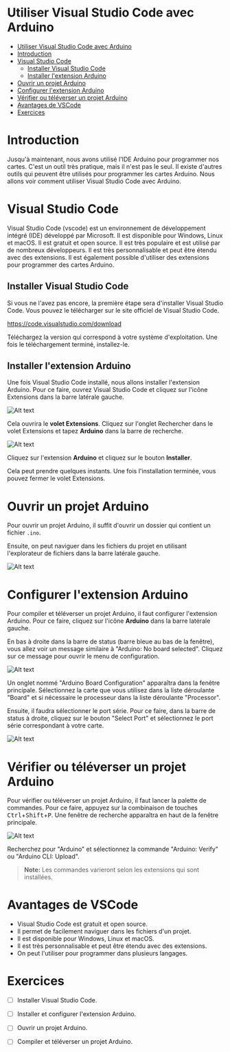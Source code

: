 # Utiliser Visual Studio Code avec Arduino

- [Utiliser Visual Studio Code avec Arduino](#utiliser-visual-studio-code-avec-arduino)
- [Introduction](#introduction)
- [Visual Studio Code](#visual-studio-code)
  - [Installer Visual Studio Code](#installer-visual-studio-code)
  - [Installer l'extension Arduino](#installer-lextension-arduino)
- [Ouvrir un projet Arduino](#ouvrir-un-projet-arduino)
- [Configurer l'extension Arduino](#configurer-lextension-arduino)
- [Vérifier ou téléverser un projet Arduino](#vérifier-ou-téléverser-un-projet-arduino)
- [Avantages de VSCode](#avantages-de-vscode)
- [Exercices](#exercices)


# Introduction
Jusqu'à maintenant, nous avons utilisé l'IDE Arduino pour programmer nos cartes. C'est un outil très pratique, mais il n'est pas le seul. Il existe d'autres outils qui peuvent être utilisés pour programmer les cartes Arduino. Nous allons voir comment utiliser Visual Studio Code avec Arduino.

# Visual Studio Code
Visual Studio Code (vscode) est un environnement de développement intégré (IDE) développé par Microsoft. Il est disponible pour Windows, Linux et macOS. Il est gratuit et open source. Il est très populaire et est utilisé par de nombreux développeurs. Il est très personnalisable et peut être étendu avec des extensions. Il est également possible d'utiliser des extensions pour programmer des cartes Arduino.

## Installer Visual Studio Code
Si vous ne l'avez pas encore, la première étape sera d'installer Visual Studio Code. Vous pouvez le télécharger sur le site officiel de Visual Studio Code.

https://code.visualstudio.com/download

Téléchargez la version qui correspond à votre système d'exploitation. Une fois le téléchargement terminé, installez-le.

## Installer l'extension Arduino
Une fois Visual Studio Code installé, nous allons installer l'extension Arduino. Pour ce faire, ouvrez Visual Studio Code et cliquez sur l'icône Extensions dans la barre latérale gauche.

![Alt text](vscode_extension_btn.png)

Cela ouvrira le **volet Extensions**. Cliquez sur l'onglet Rechercher dans le volet Extensions et tapez **Arduino** dans la barre de recherche.

![Alt text](vscode_ext_search.gif)

Cliquez sur l'extension **Arduino** et cliquez sur le bouton **Installer**.

Cela peut prendre quelques instants. Une fois l'installation terminée, vous pouvez fermer le volet Extensions.

# Ouvrir un projet Arduino
Pour ouvrir un projet Arduino, il suffit d'ouvrir un dossier qui contient un fichier `.ino`.

Ensuite, on peut naviguer dans les fichiers du projet en utilisant l'explorateur de fichiers dans la barre latérale gauche.

![Alt text](vscode_explorer.png)

# Configurer l'extension Arduino
Pour compiler et téléverser un projet Arduino, il faut configurer l'extension Arduino. Pour ce faire, cliquez sur l'icône **Arduino** dans la barre latérale gauche.

En bas à droite dans la barre de status (barre bleue au bas de la fenêtre), vous allez voir un message similaire à "Arduino: No board selected". Cliquez sur ce message pour ouvrir le menu de configuration.

![Alt text](vsc_arduino_config.png)

Un onglet nommé "Arduino Board Configuration" apparaîtra dans la fenêtre principale. Sélectionnez la carte que vous utilisez dans la liste déroulante "Board" et si nécessaire le processeur dans la liste déroulante "Processor".

Ensuite, il faudra sélectionner le port série. Pour ce faire, dans la barre de status à droite, cliquez sur le bouton "Select Port" et sélectionnez le port série correspondant à votre carte.

![Alt text](vsc_arduino_port.png)

# Vérifier ou téléverser un projet Arduino
Pour vérifier ou téléverser un projet Arduino, il faut lancer la palette de commandes. Pour ce faire, appuyez sur la combinaison de touches <kbd>Ctrl</kbd>+<kbd>Shift</kbd>+<kbd>P</kbd>. Une fenêtre de recherche apparaîtra en haut de la fenêtre principale.

![Alt text](vsc_cmd_palette.png)

Recherchez pour "Arduino" et sélectionnez la commande "Arduino: Verify" ou "Arduino CLI: Upload".

> **Note:** Les commandes varieront selon les extensions qui sont installées.

# Avantages de VSCode
- Visual Studio Code est gratuit et open source.
- Il permet de facilement naviguer dans les fichiers d'un projet.
- Il est disponible pour Windows, Linux et macOS.
- Il est très personnalisable et peut être étendu avec des extensions.
- On peut l'utiliser pour programmer dans plusieurs langages.

# Exercices
- [ ] Installer Visual Studio Code.
- [ ] Installer et configurer l'extension Arduino.
- [ ] Ouvrir un projet Arduino.
- [ ] Compiler et téléverser un projet Arduino.



